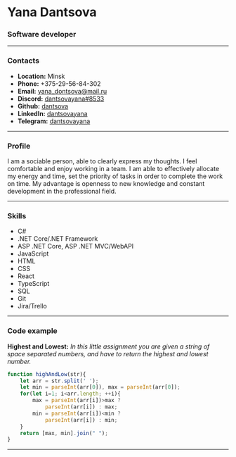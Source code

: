 # Yana Dantsova
### Software developer

---

### Contacts

- **Location:** Minsk <br>
- **Phone:** +375-29-56-84-302 <br>
- **Email:** yana_dontsova@mail.ru <br>
- **Discord:** [dantsovayana#8533](https://discordapp.com/users/dantsovayana#8533) <br>
- **Github:** [dantsova](https://github.com/dantsova) <br>
- **LinkedIn:** [dantsovayana](https://www.linkedin.com/in/dantsovayana) <br>
- **Telegram:** [dantsovayana](https://www.t.me/dantsovayana) <br>

---

### Profile

I am a sociable person, able to clearly express my thoughts.
I feel comfortable and enjoy working in a team.
I am able to effectively allocate my energy and time, set the priority of tasks in order to complete the work on time.
My advantage is openness to new knowledge and constant development in the professional field.

---

### Skills
- C#
- .NET Core/.NET Framework
- ASP .NET Core, ASP .NET MVC/WebAPI
- JavaScript
- HTML
- CSS
- React
- TypeScript
- SQL
- Git
- Jira/Trello

---

### Code example

**Highest and Lowest:** *In this little assignment you are given a string of space separated numbers, and have to return the highest and lowest number.* <br>
```javascript
function highAndLow(str){
    let arr = str.split(' ');
    let min = parseInt(arr[0]), max = parseInt(arr[0]);
    for(let i=1; i<arr.length; ++i){
        max = parseInt(arr[i])>max ?
            parseInt(arr[i]) : max;
        min = parseInt(arr[i])<min ?
            parseInt(arr[i]) : min;
    }
    return [max, min].join(" ");
}
```

---
